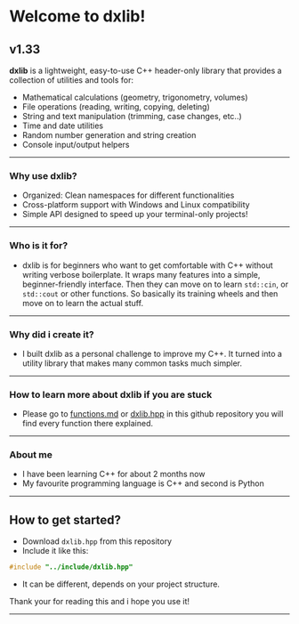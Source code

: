 # Welcome to dxlib!
## v1.33

**dxlib** is a lightweight, easy-to-use C++ header-only library that provides a collection of utilities and tools for:

- Mathematical calculations (geometry, trigonometry, volumes)
- File operations (reading, writing, copying, deleting)
- String and text manipulation (trimming, case changes, etc..)
- Time and date utilities
- Random number generation and string creation
- Console input/output helpers

---

### Why use dxlib?

- Organized: Clean namespaces for different functionalities
- Cross-platform support with Windows and Linux compatibility
- Simple API designed to speed up your terminal-only projects!

---

### Who is it for?

- dxlib is for beginners who want to get comfortable with C++
without writing verbose boilerplate. It wraps many features into a simple, beginner-friendly interface.
Then they can move on to learn `std::cin`, or `std::cout` or other functions. So basically its
training wheels and then move on to learn the actual stuff.

---

### Why did i create it?

- I built dxlib as a personal challenge to improve my C++.
It turned into a utility library that makes many common tasks much simpler.

---

### How to learn more about dxlib if you are stuck

- Please go to [functions.md](https://github.com/Lsfr271/dxlib/blob/main/functions.md) or [dxlib.hpp](https://github.com/Lsfr271/dxlib/blob/main/src/dxlib.hpp) in this github repository
you will find every function there explained.

---

### About me

- I have been learning C++ for about 2 months now
- My favourite programming language is C++ and second is Python

---

## How to get started?
- Download `dxlib.hpp` from this repository
- Include it like this:
```cpp
#include "../include/dxlib.hpp"
```
- It can be different, depends on your project structure.

Thank your for reading this and i hope you use it!

---
